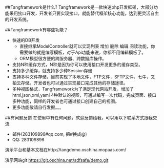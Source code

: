 ##Tangframework是什么?
Tangframework是一款快速php开发框架，大部分功能采用接口开发，开发者只要实现接口，就能替代框架核心功能，达到更灵活自主的开发系统。

##Tangframework有哪些功能？

* 快速的DB开发
    *  直接继承ModelController就可以实现列表 增加 删除 编辑 阅读功能，你需要做的就是编写模板，对于Api功能来说，你都不用编辑模板了。
    *  ORM模型很方便的跨服务器、跨数据库操作。
* 支持N种缓存方式，N种是因为你可以使用接口开发更多的缓存类型。
* 支持多少缓存，就支持多少种Session存储
* 支持多种文件存储，目前实现了本地文件，FTP文件，SFTP文件，七牛，又拍云存储。开发者也可以通过实现接口完成其他的存储途径。
* 多种视图格式，Tangframework为了满足现代网站开发，增加了html,json,xml,yaml 4种默认的视图，可通过编写一次代码，完成页面、接口多种功能，同样的开发者也可通过接口创建自己的视图。
* 更多功能敬请自行发掘。。。


##有问题反馈
在使用中有任何问题，欢迎反馈给我，可以用以下联系方式跟我交流

* 邮件(283109896#qq.com, 把#换成@)
* QQ: 283109896




演示平台和基本文档在http://tangdemo.oschina.mopaas.com/

演示网站git  https://git.oschina.net/sdfsafe/demo.git